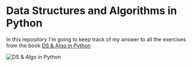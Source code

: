 # Data Structures and Algorithms in Python
 
In this repository I'm going to keep track of my answer to all the exercises from the book [DS & Algo in Python](https://www.amazon.com/Structures-Algorithms-Python-Michael-Goodrich/dp/1118290275)

![DS & Algo in Python](https://m.media-amazon.com/images/P/B00CTZ290I.01._SCLZZZZZZZ_SX500_.jpg)
